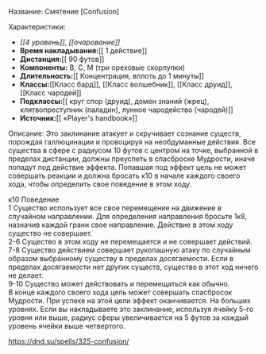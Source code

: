 Название: Смятение \[Confusion] 

Характеристики:
- *[[4 уровень]], [[очарование]]*
- **Время накладывания:**[[ 1 действие]]
- **Дистанция:**[[ 90 футов]]
- **Компоненты:** В, С, М (три ореховые скорлупки)
- **Длительность:**[[ Концентрация, вплоть до 1 минуты]]
- **Классы:**[[Класс  бард]], [[Класс волшебник]], [[Класс друид]], [[Класс чародей]]
- **Подклассы:**[[ круг спор (друид), домен знаний (жрец), клятвопреступник (паладин), лунное чародейство (чародей)]]
- **Источник:**[[ «Player's handbook»]]

Описание:
Это заклинание атакует и скручивает сознание существ, порождая галлюцинации и провоцируя на необдуманные действия. Все существа в сфере с радиусом 10 футов с центром на точке, выбранной в пределах дистанции, должны преуспеть в спасброске Мудрости, иначе попадут под действие эффекта.
Попавшая под эффект цель не может совершать реакции и должна бросать к10 в начале каждого своего хода, чтобы определить свое поведение в этом ходу.


к10 Поведение  
1 Существо использует все свое перемещение на движение в случайном направлении. Для определения направления бросьте 1к8, назначив каждой грани свое направление. Действие в этом ходу существо не совершает.  
2-6 Существо в этом ходу не перемещается и не совершает действий.  
7-8 Существо действием совершает рукопашную атаку по случайным образом выбранному существу в пределах досягаемости. Если в пределах досягаемости нет других существ, существо в этот ход ничего не делает.  
9-10 Существо может действовать и перемещаться как обычно.  
 В конце каждого своего хода цель может совершать спасбросок Мудрости. При успехе на этой цели эффект оканчивается.
На больших уровнях. Если вы накладываете это заклинание, используя ячейку 5-го уровня или выше, радиус сферы увеличивается на 5 футов за каждый уровень ячейки выше четвертого.

https://dnd.su/spells/325-confusion/